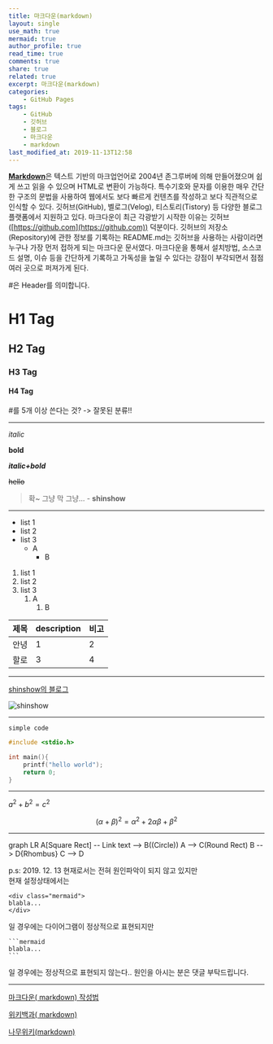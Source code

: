 ```yaml
---
title: 마크다운(markdown)
layout: single
use_math: true
mermaid: true
author_profile: true
read_time: true
comments: true
share: true
related: true
excerpt: 마크다운(markdown)
categories:
    - GitHub Pages
tags:
    - GitHub
    - 깃허브
    - 블로그
    - 마크다운
    - markdown
last_modified_at: 2019-11-13T12:58
---
```

[**Markdown**](http://whatismarkdown.com/)은 텍스트 기반의 마크업언어로 2004년 존그루버에 의해 만들어졌으며 쉽게 쓰고 읽을 수 있으며 HTML로 변환이 가능하다. 특수기호와 문자를 이용한 매우 간단한 구조의 문법을 사용하여 웹에서도 보다 빠르게 컨텐츠를 작성하고 보다 직관적으로 인식할 수 있다. 깃허브(GitHub), 벨로그(Velog), 티스토리(Tistory) 등 다양한 블로그 플랫폼에서 지원하고 있다.
마크다운이 최근 각광받기 시작한 이유는 깃허브([https://github.com](https://github.com)) 덕분이다. 깃허브의 저장소(Repository)에 관한 정보를 기록하는 README.md는 깃허브을 사용하는 사람이라면 누구나 가장 먼저 접하게 되는 마크다운 문서였다. 마크다운을 통해서 설치방법, 소스코드 설명, 이슈 등을 간단하게 기록하고 가독성을 높일 수 있다는 강점이 부각되면서 점점 여러 곳으로 퍼져가게 된다.


\#은 Header를 의미합니다.  

# H1 Tag

## H2 Tag

### H3 Tag

#### H4 Tag


\#를 5개 이상 쓴다는 것? -> 잘못된 분류!! 


---

_italic_

**bold**

**_italic+bold_**

~~hello~~

> 확~ 그냥 막 그냥... - **shinshow**

---

* list 1
* list 2
* list 3
  - A
    - B

1. list 1
2. list 2
3. list 3
   1. A
      1. B

| 제목  | description | 비고  |
| --- | ----------- | --- |
| 안녕  | 1           | 2   |
| 할로  | 3           | 4   |



---

[shinshow의 블로그](shinshow.github.io)




![shinshow](https://shinshow.github.io/assets/images/kotlin.png)

---

`simple code`

```cpp
#include <stdio.h>

int main(){
    printf("hello world");
    return 0;
}
```

---

$a^2 + b^2 = c^2$

$$(\alpha + \beta)^2 = \alpha^2 + 2 \alpha \beta + \beta^2$$

---


<div class="mermaid">
graph LR
A[Square Rect] -- Link text --> B((Circle))
A --> C(Round Rect)
B --> D{Rhombus}
C --> D
</div>

p.s: 2019. 12. 13
현재로서는 전혀 원인파악이 되지 않고 있지만  
현재 설정상태에서는
~~~
<div class="mermaid">  
blabla...  
</div>  
~~~
일 경우에는 다이어그램이 정상적으로 표현되지만

~~~
```mermaid  
blabla...   
```  
~~~
일 경우에는 정상적으로 표현되지 않는다..
원인을 아시는 분은 댓글 부탁드립니다.

---

[마크다운( markdown) 작성법](https://gist.github.com/ihoneymon/652be052a0727ad59601)

[위키백과( markdown)](https://ko.wikipedia.org/wiki/%EB%A7%88%ED%81%AC%EB%8B%A4%EC%9A%B4)

[나무위키(markdown)](https://namu.wiki/w/%EB%A7%88%ED%81%AC%EB%8B%A4%EC%9A%B4)
